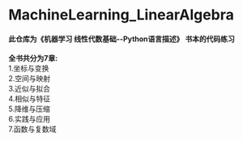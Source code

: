 # MachineLearning_LinearAlgebra
#### 此仓库为《机器学习 线性代数基础--Python语言描述》 书本的代码练习  
**全书共分为7章:**  
1.坐标与变换   
2.空间与映射  
3.近似与拟合  
4.相似与特征  
5.降维与压缩  
6.实践与应用  
7.函数与复数域  
